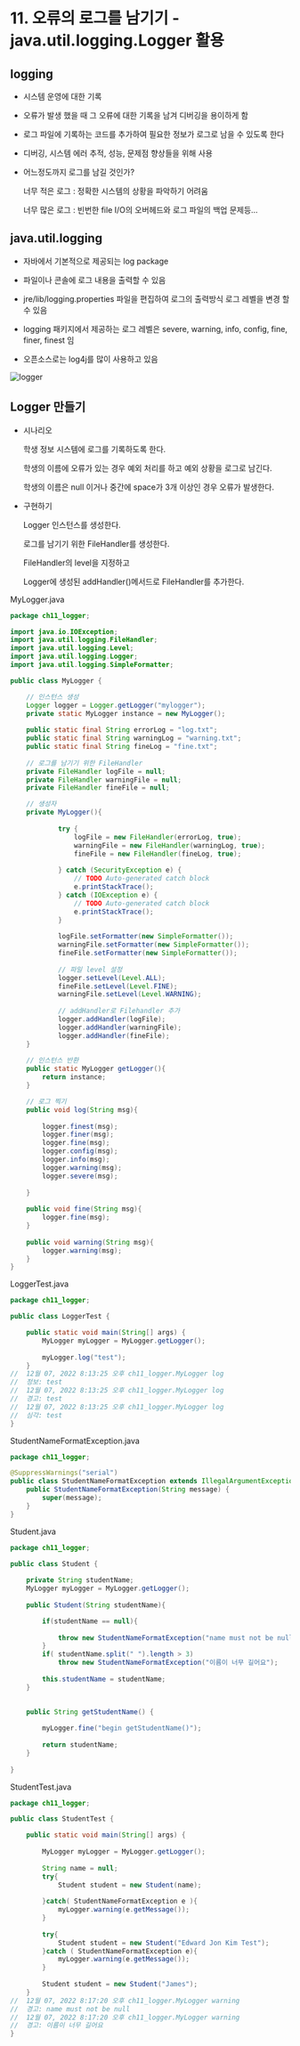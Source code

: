 # 11. 오류의 로그를 남기기 - java.util.logging.Logger 활용

## logging

- 시스템 운영에 대한 기록

- 오류가 발생 했을 때 그 오류에 대한 기록을 남겨 디버깅을 용이하게 함

- 로그 파일에 기록하는 코드를 추가하여 필요한 정보가 로그로 남을 수 있도록 한다

- 디버깅, 시스템 에러 추적, 성능, 문제점 향상들을 위해 사용

- 어느정도까지 로그를 남길 것인가?

   너무 적은 로그 : 정확한 시스템의 상황을 파악하기 어려움

   너무 많은 로그 : 빈번한 file I/O의 오버헤드와 로그 파일의 백업 문제등...

## java.util.logging

- 자바에서 기본적으로 제공되는 log package

- 파일이나 콘솔에 로그 내용을 출력할 수 있음

- jre/lib/logging.properties 파일을 편집하여 로그의 출력방식 로그 레벨을 변경 할 수 있음

- logging 패키지에서 제공하는 로그 레벨은 severe, warning, info, config, fine, finer, finest 임

- 오픈소스로는 log4j를 많이 사용하고 있음

![logger](./img/logger.png)

## Logger 만들기

- 시나리오

    학생 정보 시스템에 로그를 기록하도록 한다.

    학생의 이름에 오류가 있는 경우 예외 처리를 하고 예외 상황을 로그로 남긴다.

    학생의 이름은 null 이거나 중간에 space가 3개 이상인 경우 오류가 발생한다.

- 구현하기

    Logger 인스턴스를 생성한다.

    로그를 남기기 위한 FileHandler를 생성한다.

    FileHandler의 level을 지정하고

    Logger에 생성된 addHandler()메서드로 FileHandler를 추가한다.

MyLogger.java
```java
package ch11_logger;

import java.io.IOException;
import java.util.logging.FileHandler;
import java.util.logging.Level;
import java.util.logging.Logger;
import java.util.logging.SimpleFormatter;

public class MyLogger {

    // 인스턴스 생성
	Logger logger = Logger.getLogger("mylogger");
	private static MyLogger instance = new MyLogger();
	
	public static final String errorLog = "log.txt";
	public static final String warningLog = "warning.txt";
	public static final String fineLog = "fine.txt";
	
    // 로그를 남기기 위한 FileHandler
	private FileHandler logFile = null;
	private FileHandler warningFile = null;
	private FileHandler fineFile = null;

    // 생성자
	private MyLogger(){
	
			try {
				logFile = new FileHandler(errorLog, true);
				warningFile = new FileHandler(warningLog, true);
				fineFile = new FileHandler(fineLog, true);
				
			} catch (SecurityException e) {
				// TODO Auto-generated catch block
				e.printStackTrace();
			} catch (IOException e) {
				// TODO Auto-generated catch block
				e.printStackTrace();
			}
	
			logFile.setFormatter(new SimpleFormatter());
			warningFile.setFormatter(new SimpleFormatter());
			fineFile.setFormatter(new SimpleFormatter());
			
            // 파일 level 설정
			logger.setLevel(Level.ALL);
			fineFile.setLevel(Level.FINE);
			warningFile.setLevel(Level.WARNING);
			
            // addHandler로 Filehandler 추가
			logger.addHandler(logFile);
			logger.addHandler(warningFile);
			logger.addHandler(fineFile);
	}	
	
    // 인스턴스 반환
	public static MyLogger getLogger(){
		return instance;
	}

	// 로그 찍기
	public void log(String msg){
		
		logger.finest(msg);
		logger.finer(msg);
		logger.fine(msg);
		logger.config(msg);
		logger.info(msg);
		logger.warning(msg);
		logger.severe(msg);
		
	}
	
	public void fine(String msg){
		logger.fine(msg);
	}
	
	public void warning(String msg){
		logger.warning(msg);
	}
}
```

LoggerTest.java
```java
package ch11_logger;

public class LoggerTest {

	public static void main(String[] args) {
		MyLogger myLogger = MyLogger.getLogger();
		
		myLogger.log("test");
	}
//	12월 07, 2022 8:13:25 오후 ch11_logger.MyLogger log
//	정보: test
//	12월 07, 2022 8:13:25 오후 ch11_logger.MyLogger log
//	경고: test
//	12월 07, 2022 8:13:25 오후 ch11_logger.MyLogger log
//	심각: test
}

```

StudentNameFormatException.java
```java
package ch11_logger;

@SuppressWarnings("serial")
public class StudentNameFormatException extends IllegalArgumentException{
	public StudentNameFormatException(String message) {
		super(message);
	}
}

```

Student.java
```java
package ch11_logger;

public class Student {
	
	private String studentName;
	MyLogger myLogger = MyLogger.getLogger();
	
	public Student(String studentName){

		if(studentName == null){
		
			throw new StudentNameFormatException("name must not be null");
		}
		if( studentName.split(" ").length > 3)
			throw new StudentNameFormatException("이름이 너무 길어요");
		
		this.studentName = studentName;
	}

	
	public String getStudentName() {
		
		myLogger.fine("begin getStudentName()");
		
		return studentName;
	}
	
}

```

StudentTest.java
```java
package ch11_logger;

public class StudentTest {

	public static void main(String[] args) {
		
		MyLogger myLogger = MyLogger.getLogger();
		
		String name = null;
		try{
			Student student = new Student(name);
			
		}catch( StudentNameFormatException e ){
			myLogger.warning(e.getMessage());
		}
		
		try{
			Student student = new Student("Edward Jon Kim Test");
		}catch ( StudentNameFormatException e){
			myLogger.warning(e.getMessage());
		}
		
		Student student = new Student("James");
	}
//	12월 07, 2022 8:17:20 오후 ch11_logger.MyLogger warning
//	경고: name must not be null
//	12월 07, 2022 8:17:20 오후 ch11_logger.MyLogger warning
//	경고: 이름이 너무 길어요
}
```

